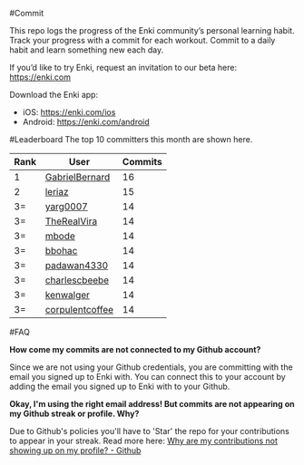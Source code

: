 #Commit

This repo logs the progress of the Enki community’s personal learning habit. Track your progress with a commit for each workout. Commit to a daily habit and learn something new each day.

If you’d like to try Enki, request an invitation to our beta here: https://enki.com

Download the Enki app: 
 - iOS: https://enki.com/ios
 - Android: https://enki.com/android

#Leaderboard
The top 10 committers this month are shown here.

| Rank | User | Commits |
|------|------|---------|
|1|[GabrielBernard](https://github.com/GabrielBernard)|16|
|2|[leriaz](https://github.com/leriaz)|15|
|3=|[yarg0007](https://github.com/yarg0007)|14|
|3=|[TheRealVira](https://github.com/TheRealVira)|14|
|3=|[mbode](https://github.com/mbode)|14|
|3=|[bbohac](https://github.com/bbohac)|14|
|3=|[padawan4330](https://github.com/padawan4330)|14|
|3=|[charlescbeebe](https://github.com/charlescbeebe)|14|
|3=|[kenwalger](https://github.com/kenwalger)|14|
|3=|[corpulentcoffee](https://github.com/corpulentcoffee)|14|

#FAQ

**How come my commits are not connected to my Github account?**

Since we are not using your Github credentials, you are committing with the email you signed up to Enki with. You can connect this to your account by adding the email you signed up to Enki with to your Github.

**Okay, I'm using the right email address! But commits are not appearing on my Github streak or profile. Why?**

Due to Github's policies you'll have to 'Star' the repo for your contributions to appear in your streak. Read more here: [Why are my contributions not showing up on my profile? - Github](https://help.github.com/articles/why-are-my-contributions-not-showing-up-on-my-profile/)
